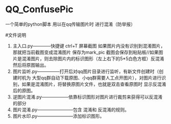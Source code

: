 # QQ_ConfusePic
一个简单的python脚本 用以在qq传输图片时 进行混淆（防举报）


#文件说明

1. 主入口.py————快捷键 ctrl+T 屏幕截图  如果图片内没有识别到混淆图片，那就把当前截图变成混淆图片  保存为mark_pic  截图会保存到粘贴板//如果图片是混淆图片，则去除图片内的标识图形（左上右下的5*5白色方框）反混淆  然后将原图输出。
2. 图片监听.py—————打开后对qq图片目录进行监听，有新文件创建时（创建时机为 大型qq群自动下载原图、小qq群需要人工点开图片），对图片进行识别，如果是混淆图片，将替换原图片文件，也就是双击查看原图时 显示反混淆后的原图。
3. 逆图片混淆.py——————依靠标识图形对图片进行裁剪来获得可以反混淆的部分
4. 图片混淆.py————————包含 混淆和 反混淆的规则。
5. 图片水印.py————————添加标识图形。
